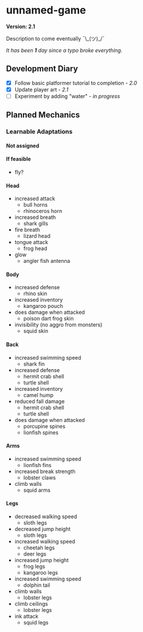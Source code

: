 # unnamed-game

**Version: 2.1**

Description to come eventually ¯\\\_(ツ)\_/¯

*It has been **1** day since a typo broke everything.* 

## Development Diary
- [x] Follow basic platformer tutorial to completion - *2.0*
- [x] Update player art - *2.1*
- [ ] Experiment by adding "water" - *in progress*

## Planned Mechanics

### Learnable Adaptations

#### Not assigned

#### If feasible
- fly?


#### Head
- increased attack
  - bull horns
  - rhinoceros horn
- increased breath
  - shark gills
- fire breath
  - lizard head
- tongue attack
  - frog head
- glow
  - angler fish antenna

#### Body
- increased defense
  - rhino skin
- increased inventory
  - kangaroo pouch
- does damage when attacked
  - poison dart frog skin
- invisibility (no aggro from monsters)
  - squid skin

#### Back
- increased swimming speed
  - shark fin
- increased defense
  - hermit crab shell
  - turtle shell
- increased inventory
  - camel hump
- reduced fall damage
  - hermit crab shell
  - turtle shell
- does damage when attacked
  - porcupine spines
  - lionfish spines

#### Arms
- increased swimming speed
  - lionfish fins
- increased break strength
  - lobster claws
- climb walls
  - squid arms

#### Legs
- decreased walking speed
  - sloth legs
- decreased jump height
  - sloth legs
- increased walking speed
  - cheetah legs
  - deer legs
- increased jump height
  - frog legs
  - kangaroo legs
- increased swimming speed
  - dolphin tail
- climb walls
  - lobster legs
- climb ceilings
  - lobster legs
- ink attack
  - squid legs
